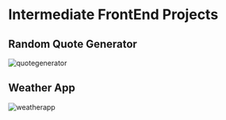 # Intermediate FrontEnd Projects

## Random Quote Generator
![quotegenerator](https://user-images.githubusercontent.com/12936435/33689098-537f9282-db08-11e7-933a-fd400f461bcc.png)

## Weather App
![weatherapp](https://user-images.githubusercontent.com/12936435/33689100-53cb582a-db08-11e7-8bcf-5993a3b64303.PNG)
